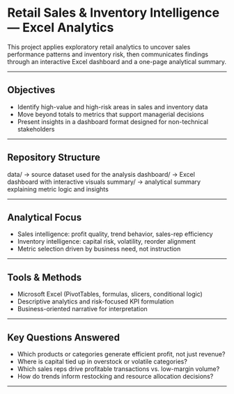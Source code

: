 # Retail Sales & Inventory Intelligence — Excel Analytics

This project applies exploratory retail analytics to uncover sales performance patterns and inventory risk, then communicates findings through an interactive Excel dashboard and a one-page analytical summary.

---

## Objectives
- Identify high-value and high-risk areas in sales and inventory data  
- Move beyond totals to metrics that support managerial decisions  
- Present insights in a dashboard format designed for non-technical stakeholders  

---

## Repository Structure
data/ → source dataset used for the analysis
dashboard/ → Excel dashboard with interactive visuals
summary/ → analytical summary explaining metric logic and insights

---

## Analytical Focus
- Sales intelligence: profit quality, trend behavior, sales-rep efficiency  
- Inventory intelligence: capital risk, volatility, reorder alignment  
- Metric selection driven by business need, not instruction  

---

## Tools & Methods
- Microsoft Excel (PivotTables, formulas, slicers, conditional logic)  
- Descriptive analytics and risk-focused KPI formulation  
- Business-oriented narrative for interpretation  

---

## Key Questions Answered
- Which products or categories generate efficient profit, not just revenue?  
- Where is capital tied up in overstock or volatile categories?  
- Which sales reps drive profitable transactions vs. low-margin volume?  
- How do trends inform restocking and resource allocation decisions?

---
